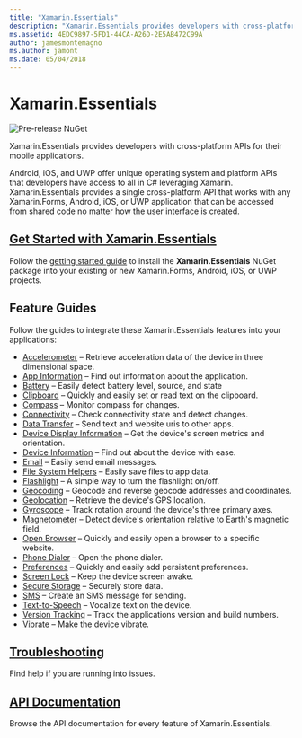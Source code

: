 ```yaml
---
title: "Xamarin.Essentials"
description: "Xamarin.Essentials provides developers with cross-platform APIs for their mobile applications."
ms.assetid: 4EDC9897-5FD1-44CA-A26D-2E5AB472C99A
author: jamesmontemagno
ms.author: jamont
ms.date: 05/04/2018
---
```

# Xamarin.Essentials

![Pre-release NuGet](~/media/shared/pre-release.png)

Xamarin.Essentials provides developers with cross-platform APIs for their mobile applications.

Android, iOS, and UWP offer unique operating system and platform APIs that developers have access to all in C# leveraging Xamarin. Xamarin.Essentials provides a single cross-platform API that works with any Xamarin.Forms, Android, iOS, or UWP application that can be accessed from shared code no matter how the user interface is created.

## [Get Started with Xamarin.Essentials](get-started.md?context=xamarin/xamarin-forms)

Follow the [getting started guide](get-started.md) to install the **Xamarin.Essentials** NuGet package into your existing or new Xamarin.Forms, Android, iOS, or UWP projects.

## Feature Guides

Follow the guides to integrate these Xamarin.Essentials features into your applications:

* [Accelerometer](accelerometer.md?context=xamarin/xamarin-forms) – Retrieve acceleration data of the device in three dimensional space.
* [App Information](app-information.md?context=xamarin/xamarin-forms) – Find out information about the application.
* [Battery](battery.md?context=xamarin/xamarin-forms) – Easily detect battery level, source, and state
* [Clipboard](clipboard.md?context=xamarin/xamarin-forms) – Quickly and easily set or read text on the clipboard.
* [Compass](compass.md?context=xamarin/xamarin-forms) – Monitor compass for changes.
* [Connectivity](connectivity.md?context=xamarin/xamarin-forms) – Check connectivity state and detect changes.
* [Data Transfer](data-transfer.md?context=xamarin/xamarin-forms) – Send text and website uris to other apps.
* [Device Display Information](device-display.md?context=xamarin/xamarin-forms) – Get the device's screen metrics and orientation.
* [Device Information](device-information.md?context=xamarin/xamarin-forms) – Find out about the device with ease.
* [Email](email.md?context=xamarin/xamarin-forms) – Easily send email messages.
* [File System Helpers](file-system-helpers.md?context=xamarin/xamarin-forms) – Easily save files to app data.
* [Flashlight](flashlight.md?context=xamarin/xamarin-forms) – A simple way to turn the flashlight on/off.
* [Geocoding](geocoding.md?context=xamarin/xamarin-forms) – Geocode and reverse geocode addresses and coordinates.
* [Geolocation](geolocation.md?context=xamarin/xamarin-forms) – Retrieve the device's GPS location.
* [Gyroscope](gyroscope.md?context=xamarin/xamarin-forms) – Track rotation around the device's three primary axes.
* [Magnetometer](magnetometer.md?context=xamarin/xamarin-forms) – Detect device's orientation relative to Earth's magnetic field.
* [Open Browser](open-browser.md?context=xamarin/xamarin-forms) – Quickly and easily open a browser to a specific website.
* [Phone Dialer](phone-dialer.md?context=xamarin/xamarin-forms) – Open the phone dialer.
* [Preferences](preferences.md?context=xamarin/xamarin-forms) – Quickly and easily add persistent preferences.
* [Screen Lock](screen-lock.md?context=xamarin/xamarin-forms) – Keep the device screen awake.
* [Secure Storage](secure-storage.md?context=xamarin/xamarin-forms) – Securely store data.
* [SMS](sms.md?context=xamarin/xamarin-forms) – Create an SMS message for sending.
* [Text-to-Speech](text-to-speech.md?context=xamarin/xamarin-forms) – Vocalize text on the device.
* [Version Tracking](version-tracking.md?context=xamarin/xamarin-forms) – Track the applications version and build numbers.
* [Vibrate](vibrate.md?context=xamarin/xamarin-forms) – Make the device vibrate.

## [Troubleshooting](troubleshooting.md?context=xamarin/xamarin-forms)

Find help if you are running into issues.

## [API Documentation](xref:Xamarin.Essentials)

Browse the API documentation for every feature of Xamarin.Essentials.
